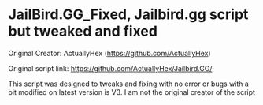 # JailBird.GG_Fixed, Jailbird.gg script but tweaked and fixed
Original Creator: ActuallyHex (https://github.com/ActuallyHex)

Original script link: https://github.com/ActuallyHex/Jailbird.GG/

This script was designed to tweaks and fixing with no error or bugs with a bit modified on latest version is V3. I am not the original creator of the script
